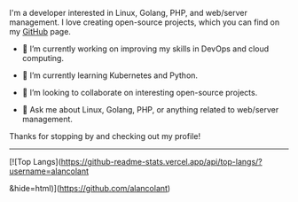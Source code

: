 













I'm a developer interested in Linux, Golang, PHP, and web/server management. I love creating open-source projects, which you can find on my [GitHub](https://github.com/elscode) page.

- 🔭 I’m currently working on improving my skills in DevOps and cloud computing.

- 🌱 I’m currently learning Kubernetes and Python.

- 👯 I’m looking to collaborate on interesting open-source projects.

- 💬 Ask me about Linux, Golang, PHP, or anything related to web/server management.



Thanks for stopping by and checking out my profile!

---

[![Top Langs](https://github-readme-stats.vercel.app/api/top-langs/?username=alancolant

&hide=html)](https://github.com/alancolant)









